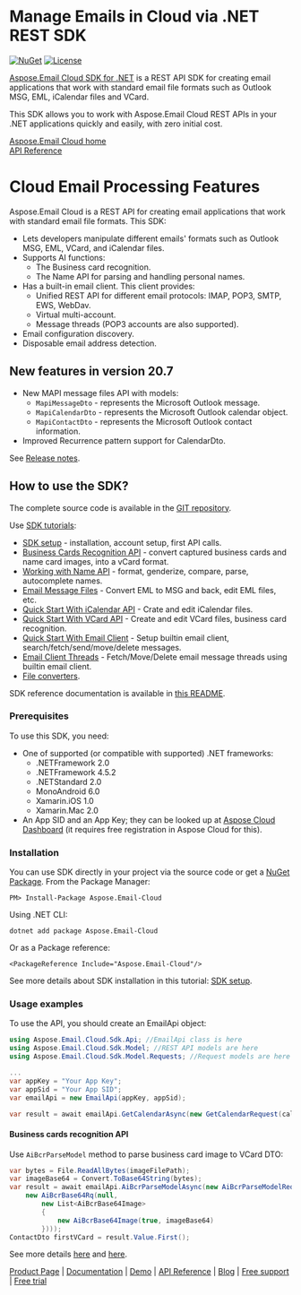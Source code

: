 # Manage Emails in Cloud via .NET REST SDK
[![NuGet](https://img.shields.io/nuget/v/Aspose.Email-Cloud.svg)](https://www.nuget.org/packages/Aspose.Email-Cloud/) [![License](https://img.shields.io/github/license/aspose-email-cloud/aspose-email-cloud-dotnet)](https://www.nuget.org/packages/Aspose.Email-Cloud/)

[Aspose.Email Cloud SDK for .NET](https://products.aspose.cloud/email/net) is a REST API SDK for creating email applications that work with standard email file formats such as Outlook MSG, EML, iCalendar files and VCard.

This SDK allows you to work with Aspose.Email Cloud REST APIs in your .NET applications quickly and easily, with zero initial cost.

[Aspose.Email Cloud home](https://products.aspose.cloud/email/family)  
[API Reference](https://apireference.aspose.cloud/email/)  

# Cloud Email Processing Features
Aspose.Email Cloud is a REST API for creating email applications that work with standard email file formats. This SDK:
- Lets developers manipulate different emails' formats such as Outlook MSG, EML, VCard, and iCalendar files.
- Supports AI functions:
    - The Business card recognition.
    - The Name API for parsing and handling personal names.
- Has a built-in email client. This client provides:
    - Unified REST API for different email protocols: IMAP, POP3, SMTP, EWS, WebDav.
    - Virtual multi-account.
    - Message threads (POP3 accounts are also supported).
- Email configuration discovery.
- Disposable email address detection.

## New features in version 20.7
- New MAPI message files API with models:
    - `MapiMessageDto` - represents the Microsoft Outlook message.
    - `MapiCalendarDto` - represents the Microsoft Outlook calendar object.
    - `MapiContactDto` - represents the Microsoft Outlook contact information. 
- Improved Recurrence pattern support for CalendarDto.

See [Release notes](https://docs.aspose.cloud/display/emailcloud/Aspose.Email+Cloud+20.7+Release+Notes).


## How to use the SDK?
The complete source code is available in the [GIT repository](https://github.com/aspose-email-cloud/aspose-email-cloud-dotnet/tree/master/Api).

Use [SDK tutorials](https://docs.aspose.cloud/display/emailcloud/SDK+Tutorials):
- [SDK setup](https://docs.aspose.cloud/display/emailcloud/SDK+setup) - installation, account setup, first API calls.
- [Business Cards Recognition API](https://docs.aspose.cloud/display/emailcloud/Business+Cards+Recognition+API) - convert captured business cards and name card images, into a vCard format.
- [Working with Name API](https://docs.aspose.cloud/display/emailcloud/Working+with+Name+API) - format, genderize, compare, parse, autocomplete names.
- [Email Message Files](https://docs.aspose.cloud/display/emailcloud/Email+Message+Files) - Convert EML to MSG and back, edit EML files, etc.
- [Quick Start With iCalendar API](https://docs.aspose.cloud/display/emailcloud/Quick+Start+With+iCalendar+API) - Crate and edit iCalendar files.
- [Quick Start With VCard API](https://docs.aspose.cloud/display/emailcloud/Quick+Start+With+VCard+API) - Create and edit VCard files, business card recognition.
- [Quick Start With Email Client](https://docs.aspose.cloud/display/emailcloud/Quick+Start+With+Email+Client) - Setup builtin email client, search/fetch/send/move/delete messages.
- [Email Client Threads](https://docs.aspose.cloud/display/emailcloud/Email+Client+Threads) - Fetch/Move/Delete email message threads using builtin email client.
- [File converters](https://docs.aspose.cloud/display/emailcloud/Convert+Email%2C+Calendar+and+Contact+Files).

SDK reference documentation is available in [this README](https://github.com/aspose-email-cloud/aspose-email-cloud-dotnet/blob/master/docs/README.md).

### Prerequisites

To use this SDK, you need:
- One of supported (or compatible with supported) .NET frameworks:
    - .NETFramework 2.0
    - .NETFramework 4.5.2
    - .NETStandard 2.0
    - MonoAndroid 6.0
    - Xamarin.iOS 1.0
    - Xamarin.Mac 2.0
- An App SID and an App Key; they can be looked up at [Aspose Cloud Dashboard](https://dashboard.aspose.cloud/#/apps) (it requires free registration in Aspose Cloud for this).

### Installation
You can use SDK directly in your project via the source code or get a [NuGet Package](https://www.nuget.org/packages/Aspose.Email-Cloud/).
From the Package Manager:

    PM> Install-Package Aspose.Email-Cloud

Using .NET CLI:

    dotnet add package Aspose.Email-Cloud

Or as a Package reference:

    <PackageReference Include="Aspose.Email-Cloud"/>

See more details about SDK installation in this tutorial: [SDK setup](https://docs.aspose.cloud/display/emailcloud/SDK+setup).

### Usage examples
To use the API, you should create an EmailApi object:
```csharp
using Aspose.Email.Cloud.Sdk.Api; //EmailApi class is here
using Aspose.Email.Cloud.Sdk.Model; //REST API models are here
using Aspose.Email.Cloud.Sdk.Model.Requests; //Request models are here (all API calls use corresponding request model class)

...
var appKey = "Your App Key";
var appSid = "Your App SID";
var emailApi = new EmailApi(appKey, appSid);

var result = await emailApi.GetCalendarAsync(new GetCalendarRequest(calendarFile, folder, StorageName));
```

#### Business cards recognition API

Use `AiBcrParseModel` method to parse business card image to VCard DTO:

```csharp
var bytes = File.ReadAllBytes(imageFilePath);
var imageBase64 = Convert.ToBase64String(bytes);
var result = await emailApi.AiBcrParseModelAsync(new AiBcrParseModelRequest(
    new AiBcrBase64Rq(null,
        new List<AiBcrBase64Image>
        {
            new AiBcrBase64Image(true, imageBase64)
        })));
ContactDto firstVCard = result.Value.First();
```

See more details [here](https://docs.aspose.cloud/display/emailcloud/Parse+Image+To+VCard+File) and [here](https://docs.aspose.cloud/display/emailcloud/Business+Cards+Recognition+API).

[Product Page](https://products.aspose.cloud/email/net) | [Documentation](https://docs.aspose.cloud/display/Emailcloud/Home) | [Demo](https://products.aspose.app/email/family) | [API Reference](https://apireference.aspose.cloud/email/) | [Blog](https://blog.aspose.cloud/category/email/) | [Free support](https://forum.aspose.cloud/c/email) | [Free trial](https://dashboard.aspose.cloud/#/apps)